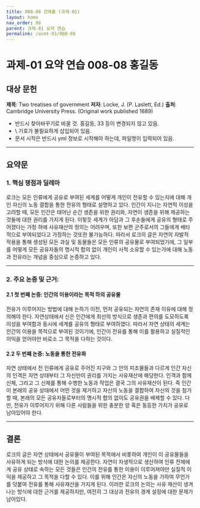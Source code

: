 ```yaml
---
title: 008-08 강예흘 (과제-01)
layout: home 
nav_order: 08
parent: 과제-01 요약 연습
permalink: /asmt-01/008-08
---
```


# 과제-01 요약 연습 008-08 홍길동

## 대상 문헌

**제목**: Two treatises of government
**저자**: Locke, J. (P. Laslett, Ed.)
**출처**: Cambridge University Press. (Original work published 1689)

* 반드시 찾아바꾸기로 바꿀 것. 홍길동, 33 등이 변경되지 않고 있음.
* \ 기호가 불필요하게 삽입되어 있음.
* 문서 시작은 반드시 yml 정보로 시작해야 하는데, 파일명이 입력되어 있음.

---

## 요약문

### 1. 핵심 쟁점과 딜레마

로크는 모든 인류에게 공유로 부여된 세계를 어떻게 개인이 전유할 수 있는지에 대해 개인 자신의 노동 결합을 통한 전유의 형태로 설명하고 있다. 인간이 지니는 자연적 이성을 고려할 때, 모든 인간은 태어난 순간 생존을 위한 권리와, 자연이 생존을 위해 제공하는 것들에 대한 권리를 가지게 된다. 이렇듯 세계가 아담과 그 후손들에게 공유의 형태로 주어졌다는 가정 하에 사유재산의 정의는 어려우며, 또한 보편 군주로서의 그들에게 배타적으로 부여되었다고 가정하는 것또한 불가능하다. 따라서 로크의 글은 자연의 자발적 작용을 통해 생성된 모든 과실 및 동물들은 모든 인류의 공유물로 부여되었기에, 그 일부를 어떻게 모든 공유자들의 명시적 합의 없이 개인이 사적 소유할 수 있는가에 대해 노동과 전유라는 개념을 중심으로 논증하고 있다.

---

### 2. 주요 논증 및 근거:

#### 2.1 첫 번째 논증: 인간의 이용이라는 목적 하의 공유물

전유가 이루어지는 방법에 대해 논하기 이전, 먼저 공유되는 자연의 존재 이유에 대해 정의해야 한다. 자연상태에서 신은 인간에게 최선의 방식으로 생존과 편의를 도모하도록 이성을 부여함과 동시에 세계를 공유의 형태로 부여하였다. 따라서 자연 상태의 세계는 인간의 이용을 목적으로 부여된 것이기에, 인간이 전유를 통해 이를 활용하고 실질적인 이익을 얻어야만 비로소 그 목적을 다하는 것이다.

#### 2.2 두 번째 논증: 노동을 통한 전유화

자연 상태에서 전 인류에게 공유로 주어진 지구와 그 안의 피조물들과 다르게 인간 자신의 인격은 자연 상태부터 그 자신만이 권리를 가지는 사유재산에 해당한다. 인격과 함께 신체, 그리고 그 신체를 통해 수행한 노동과 작업은 결국 그의 사유재산이 된다. 즉 인간이 본래의 공유 상태에서 어떤 것을 제거하고 자신의 노동을 결합하여 자신의 것을 첨가할 때, 본래의 모든 공유자들로부터의 명시적 합의 없이도 공유권을 배제할 수 있다. 다만, 전유가 이루어지기 위해 다른 사람들을 위한 충분한 양 혹은 동등한 가치가 공유로 남아있어야 한다.

---

## 결론

로크의 글은 자연 상태에서 공유물이 부여된 목적에서 비롯하여 개인이 이 공유물들을 사유하게 되는 방식에 대한 논의를 제공한다. 자연이 자생적으로 생산하여 인류 전체에게 공유 상태로 속하는 모든 것들은 인간의 전유를 통한 이용이 이루어져야만 실질적 이익을 제공하고 그 목적을 다할 수 있다. 이를 위해 인간은 자신의 노동을 가하여 무언가를 덧붙여 전유를 통해 사유재산을 가지게 된다. 이러한 로크의 논의는 사유 재산이 생겨나는 방식에 대한 근거를 제공하지만, 여전히 그 대상과 전유의 경계 설정에 대한 문제가 남아있다.
